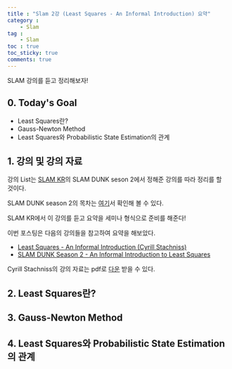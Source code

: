 ```yaml
---
title : "Slam 2강 (Least Squares - An Informal Introduction) 요약"
category :
    - Slam
tag :
    - Slam
toc : true
toc_sticky: true
comments: true
---
```


SLAM 강의를 듣고 정리해보자!  

## 0. Today's Goal

- Least Squares란?  
- Gauss-Newton Method    
- Least Squares와 Probabilistic State Estimation의 관계  

## 1. 강의 및 강의 자료  

강의 List는 [SLAM KR](https://www.youtube.com/channel/UCXvT7auo7xUd7v0B2pmvwIA)의 SLAM DUNK seson 2에서 정해준 강의를 따라 정리를 할 것이다.  

SLAM DUNK season 2의 목차는 [여기](https://youtube.com/playlist?list=PLubUquiqNQdMYwQVftUSFEWhJgzBErO9N)서 확인해 볼 수 있다.  

SLAM KR에서 이 강의를 듣고 요약을 세미나 형식으로 준비를 해준다!

이번 포스팅은 다음의 강의들을 참고하여 요약을 해보았다.  

- [Least Squares - An Informal Introduction (Cyrill Stachniss)](https://youtu.be/r2cyMQ5NB1o)    
- [SLAM DUNK Season 2 - An Informal Introduction to Least Squares](https://youtu.be/mY3G_hjrt7A)  

Cyrill Stachniss의 강의 자료는 pdf로 [다운](https://drive.google.com/file/d/10d4lTskz_vZ5Buf4wyKhZiaeehA_YTPh/view?usp=sharing) 받을 수 있다.  

## 2. Least Squares란?  

## 3. Gauss-Newton Method  

## 4. Least Squares와 Probabilistic State Estimation의 관계  

